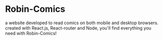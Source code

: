 # Robin-Comics

  a website developed to read comics on both mobile and desktop browsers. created with React.js, React-router and Node, you'll find everything you need with Robin-Comics!

